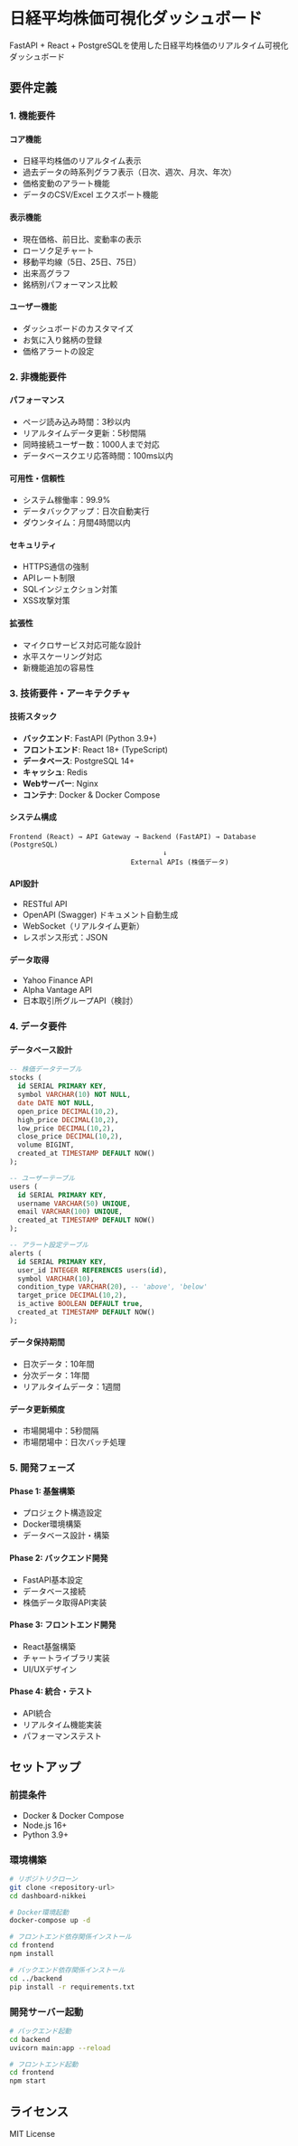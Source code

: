 # 日経平均株価可視化ダッシュボード

FastAPI + React + PostgreSQLを使用した日経平均株価のリアルタイム可視化ダッシュボード

## 要件定義

### 1. 機能要件

#### コア機能
- 日経平均株価のリアルタイム表示
- 過去データの時系列グラフ表示（日次、週次、月次、年次）
- 価格変動のアラート機能
- データのCSV/Excel エクスポート機能

#### 表示機能
- 現在価格、前日比、変動率の表示
- ローソク足チャート
- 移動平均線（5日、25日、75日）
- 出来高グラフ
- 銘柄別パフォーマンス比較

#### ユーザー機能
- ダッシュボードのカスタマイズ
- お気に入り銘柄の登録
- 価格アラートの設定

### 2. 非機能要件

#### パフォーマンス
- ページ読み込み時間：3秒以内
- リアルタイムデータ更新：5秒間隔
- 同時接続ユーザー数：1000人まで対応
- データベースクエリ応答時間：100ms以内

#### 可用性・信頼性
- システム稼働率：99.9%
- データバックアップ：日次自動実行
- ダウンタイム：月間4時間以内

#### セキュリティ
- HTTPS通信の強制
- APIレート制限
- SQLインジェクション対策
- XSS攻撃対策

#### 拡張性
- マイクロサービス対応可能な設計
- 水平スケーリング対応
- 新機能追加の容易性

### 3. 技術要件・アーキテクチャ

#### 技術スタック
- **バックエンド**: FastAPI (Python 3.9+)
- **フロントエンド**: React 18+ (TypeScript)
- **データベース**: PostgreSQL 14+
- **キャッシュ**: Redis
- **Webサーバー**: Nginx
- **コンテナ**: Docker & Docker Compose

#### システム構成
```
Frontend (React) → API Gateway → Backend (FastAPI) → Database (PostgreSQL)
                                      ↓
                              External APIs (株価データ)
```

#### API設計
- RESTful API
- OpenAPI (Swagger) ドキュメント自動生成
- WebSocket（リアルタイム更新）
- レスポンス形式：JSON

#### データ取得
- Yahoo Finance API
- Alpha Vantage API
- 日本取引所グループAPI（検討）

### 4. データ要件

#### データベース設計
```sql
-- 株価データテーブル
stocks (
  id SERIAL PRIMARY KEY,
  symbol VARCHAR(10) NOT NULL,
  date DATE NOT NULL,
  open_price DECIMAL(10,2),
  high_price DECIMAL(10,2),
  low_price DECIMAL(10,2),
  close_price DECIMAL(10,2),
  volume BIGINT,
  created_at TIMESTAMP DEFAULT NOW()
);

-- ユーザーテーブル
users (
  id SERIAL PRIMARY KEY,
  username VARCHAR(50) UNIQUE,
  email VARCHAR(100) UNIQUE,
  created_at TIMESTAMP DEFAULT NOW()
);

-- アラート設定テーブル
alerts (
  id SERIAL PRIMARY KEY,
  user_id INTEGER REFERENCES users(id),
  symbol VARCHAR(10),
  condition_type VARCHAR(20), -- 'above', 'below'
  target_price DECIMAL(10,2),
  is_active BOOLEAN DEFAULT true,
  created_at TIMESTAMP DEFAULT NOW()
);
```

#### データ保持期間
- 日次データ：10年間
- 分次データ：1年間
- リアルタイムデータ：1週間

#### データ更新頻度
- 市場開場中：5秒間隔
- 市場閉場中：日次バッチ処理

### 5. 開発フェーズ

#### Phase 1: 基盤構築
- プロジェクト構造設定
- Docker環境構築
- データベース設計・構築

#### Phase 2: バックエンド開発
- FastAPI基本設定
- データベース接続
- 株価データ取得API実装

#### Phase 3: フロントエンド開発
- React基盤構築
- チャートライブラリ実装
- UI/UXデザイン

#### Phase 4: 統合・テスト
- API統合
- リアルタイム機能実装
- パフォーマンステスト

## セットアップ

### 前提条件
- Docker & Docker Compose
- Node.js 16+
- Python 3.9+

### 環境構築
```bash
# リポジトリクローン
git clone <repository-url>
cd dashboard-nikkei

# Docker環境起動
docker-compose up -d

# フロントエンド依存関係インストール
cd frontend
npm install

# バックエンド依存関係インストール
cd ../backend
pip install -r requirements.txt
```

### 開発サーバー起動
```bash
# バックエンド起動
cd backend
uvicorn main:app --reload

# フロントエンド起動
cd frontend
npm start
```

## ライセンス

MIT License